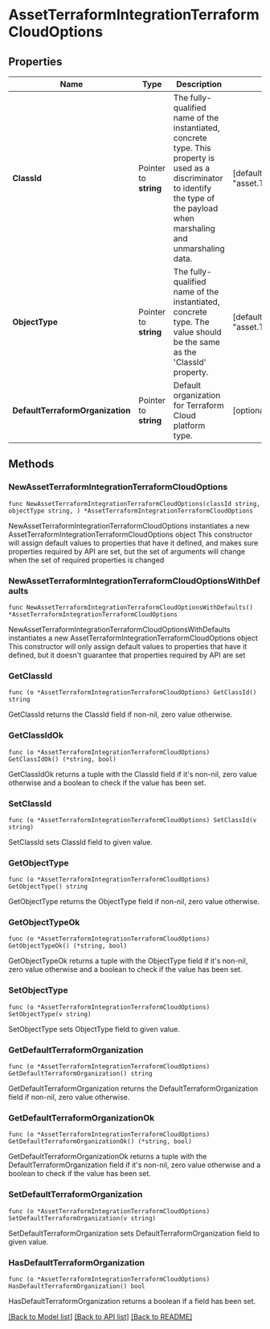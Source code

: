# AssetTerraformIntegrationTerraformCloudOptions

## Properties

Name | Type | Description | Notes
------------ | ------------- | ------------- | -------------
**ClassId** | Pointer to **string** | The fully-qualified name of the instantiated, concrete type. This property is used as a discriminator to identify the type of the payload when marshaling and unmarshaling data. | [default to "asset.TerraformIntegrationTerraformCloudOptions"]
**ObjectType** | Pointer to **string** | The fully-qualified name of the instantiated, concrete type. The value should be the same as the &#39;ClassId&#39; property. | [default to "asset.TerraformIntegrationTerraformCloudOptions"]
**DefaultTerraformOrganization** | Pointer to **string** | Default organization for Terraform Cloud platform type. | [optional] 

## Methods

### NewAssetTerraformIntegrationTerraformCloudOptions

`func NewAssetTerraformIntegrationTerraformCloudOptions(classId string, objectType string, ) *AssetTerraformIntegrationTerraformCloudOptions`

NewAssetTerraformIntegrationTerraformCloudOptions instantiates a new AssetTerraformIntegrationTerraformCloudOptions object
This constructor will assign default values to properties that have it defined,
and makes sure properties required by API are set, but the set of arguments
will change when the set of required properties is changed

### NewAssetTerraformIntegrationTerraformCloudOptionsWithDefaults

`func NewAssetTerraformIntegrationTerraformCloudOptionsWithDefaults() *AssetTerraformIntegrationTerraformCloudOptions`

NewAssetTerraformIntegrationTerraformCloudOptionsWithDefaults instantiates a new AssetTerraformIntegrationTerraformCloudOptions object
This constructor will only assign default values to properties that have it defined,
but it doesn't guarantee that properties required by API are set

### GetClassId

`func (o *AssetTerraformIntegrationTerraformCloudOptions) GetClassId() string`

GetClassId returns the ClassId field if non-nil, zero value otherwise.

### GetClassIdOk

`func (o *AssetTerraformIntegrationTerraformCloudOptions) GetClassIdOk() (*string, bool)`

GetClassIdOk returns a tuple with the ClassId field if it's non-nil, zero value otherwise
and a boolean to check if the value has been set.

### SetClassId

`func (o *AssetTerraformIntegrationTerraformCloudOptions) SetClassId(v string)`

SetClassId sets ClassId field to given value.


### GetObjectType

`func (o *AssetTerraformIntegrationTerraformCloudOptions) GetObjectType() string`

GetObjectType returns the ObjectType field if non-nil, zero value otherwise.

### GetObjectTypeOk

`func (o *AssetTerraformIntegrationTerraformCloudOptions) GetObjectTypeOk() (*string, bool)`

GetObjectTypeOk returns a tuple with the ObjectType field if it's non-nil, zero value otherwise
and a boolean to check if the value has been set.

### SetObjectType

`func (o *AssetTerraformIntegrationTerraformCloudOptions) SetObjectType(v string)`

SetObjectType sets ObjectType field to given value.


### GetDefaultTerraformOrganization

`func (o *AssetTerraformIntegrationTerraformCloudOptions) GetDefaultTerraformOrganization() string`

GetDefaultTerraformOrganization returns the DefaultTerraformOrganization field if non-nil, zero value otherwise.

### GetDefaultTerraformOrganizationOk

`func (o *AssetTerraformIntegrationTerraformCloudOptions) GetDefaultTerraformOrganizationOk() (*string, bool)`

GetDefaultTerraformOrganizationOk returns a tuple with the DefaultTerraformOrganization field if it's non-nil, zero value otherwise
and a boolean to check if the value has been set.

### SetDefaultTerraformOrganization

`func (o *AssetTerraformIntegrationTerraformCloudOptions) SetDefaultTerraformOrganization(v string)`

SetDefaultTerraformOrganization sets DefaultTerraformOrganization field to given value.

### HasDefaultTerraformOrganization

`func (o *AssetTerraformIntegrationTerraformCloudOptions) HasDefaultTerraformOrganization() bool`

HasDefaultTerraformOrganization returns a boolean if a field has been set.


[[Back to Model list]](../README.md#documentation-for-models) [[Back to API list]](../README.md#documentation-for-api-endpoints) [[Back to README]](../README.md)


